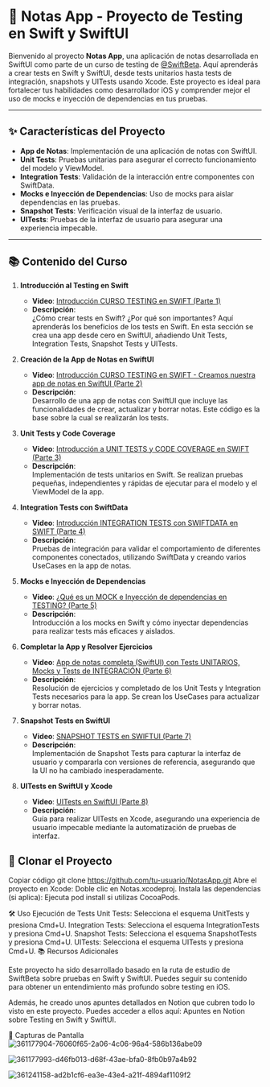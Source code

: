 # 📝 Notas App - Proyecto de Testing en Swift y SwiftUI

Bienvenido al proyecto **Notas App**, una aplicación de notas desarrollada en SwiftUI como parte de un curso de testing de [@SwiftBeta](https://swiftbeta.com). Aquí aprenderás a crear tests en Swift y SwiftUI, desde tests unitarios hasta tests de integración, snapshots y UITests usando Xcode. Este proyecto es ideal para fortalecer tus habilidades como desarrollador iOS y comprender mejor el uso de mocks e inyección de dependencias en tus pruebas.

---

## ✨ Características del Proyecto

- **App de Notas**: Implementación de una aplicación de notas con SwiftUI.
- **Unit Tests**: Pruebas unitarias para asegurar el correcto funcionamiento del modelo y ViewModel.
- **Integration Tests**: Validación de la interacción entre componentes con SwiftData.
- **Mocks e Inyección de Dependencias**: Uso de mocks para aislar dependencias en las pruebas.
- **Snapshot Tests**: Verificación visual de la interfaz de usuario.
- **UITests**: Pruebas de la interfaz de usuario para asegurar una experiencia impecable.

---

## 📚 Contenido del Curso

1. **Introducción al Testing en Swift**  
   - **Video**: [Introducción CURSO TESTING en SWIFT (Parte 1)](https://swiftbeta.com/testing-parte-1)  
   - **Descripción**:  
     ¿Cómo crear tests en Swift? ¿Por qué son importantes? Aquí aprenderás los beneficios de los tests en Swift. En esta sección se crea una app desde cero en SwiftUI, añadiendo Unit Tests, Integration Tests, Snapshot Tests y UITests.

2. **Creación de la App de Notas en SwiftUI**  
   - **Video**: [Introducción CURSO TESTING en SWIFT - Creamos nuestra app de notas en SwiftUI (Parte 2)](https://swiftbeta.com/testing-parte-2)  
   - **Descripción**:  
     Desarrollo de una app de notas con SwiftUI que incluye las funcionalidades de crear, actualizar y borrar notas. Este código es la base sobre la cual se realizarán los tests.

3. **Unit Tests y Code Coverage**  
   - **Video**: [Introducción a UNIT TESTS y CODE COVERAGE en SWIFT (Parte 3)](https://swiftbeta.com/testing-parte-3)  
   - **Descripción**:  
     Implementación de tests unitarios en Swift. Se realizan pruebas pequeñas, independientes y rápidas de ejecutar para el modelo y el ViewModel de la app.

4. **Integration Tests con SwiftData**  
   - **Video**: [Introducción INTEGRATION TESTS con SWIFTDATA en SWIFT (Parte 4)](https://swiftbeta.com/testing-parte-4)  
   - **Descripción**:  
     Pruebas de integración para validar el comportamiento de diferentes componentes conectados, utilizando SwiftData y creando varios UseCases en la app de notas.

5. **Mocks e Inyección de Dependencias**  
   - **Video**: [¿Qué es un MOCK e Inyección de dependencias en TESTING? (Parte 5)](https://swiftbeta.com/testing-parte-5)  
   - **Descripción**:  
     Introducción a los mocks en Swift y cómo inyectar dependencias para realizar tests más eficaces y aislados.

6. **Completar la App y Resolver Ejercicios**  
   - **Video**: [App de notas completa (SwiftUI) con Tests UNITARIOS, Mocks y Tests de INTEGRACIÓN (Parte 6)](https://swiftbeta.com/testing-parte-6)  
   - **Descripción**:  
     Resolución de ejercicios y completado de los Unit Tests y Integration Tests necesarios para la app. Se crean los UseCases para actualizar y borrar notas.

7. **Snapshot Tests en SwiftUI**  
   - **Video**: [SNAPSHOT TESTS en SWIFTUI (Parte 7)](https://swiftbeta.com/testing-parte-7)  
   - **Descripción**:  
     Implementación de Snapshot Tests para capturar la interfaz de usuario y compararla con versiones de referencia, asegurando que la UI no ha cambiado inesperadamente.

8. **UITests en SwiftUI y Xcode**  
   - **Video**: [UITests en SwiftUI (Parte 8)](https://swiftbeta.com/testing-parte-8)  
   - **Descripción**:  
     Guía para realizar UITests en Xcode, asegurando una experiencia de usuario impecable mediante la automatización de pruebas de interfaz.




## 🚀 Clonar el Proyecto
Copiar código
git clone https://github.com/tu-usuario/NotasApp.git
Abre el proyecto en Xcode:
Doble clic en Notas.xcodeproj.
Instala las dependencias (si aplica):
Ejecuta pod install si utilizas CocoaPods.


🛠️ Uso
Ejecución de Tests
Unit Tests: Selecciona el esquema UnitTests y presiona Cmd+U.
Integration Tests: Selecciona el esquema IntegrationTests y presiona Cmd+U.
Snapshot Tests: Selecciona el esquema SnapshotTests y presiona Cmd+U.
UITests: Selecciona el esquema UITests y presiona Cmd+U.
📚 Recursos Adicionales

Este proyecto ha sido desarrollado basado en la ruta de estudio de SwiftBeta sobre pruebas en Swift y SwiftUI. Puedes seguir su contenido para obtener un entendimiento más profundo sobre testing en iOS.

Además, he creado unos apuntes detallados en Notion que cubren todo lo visto en este proyecto. Puedes acceder a ellos aquí: Apuntes en Notion sobre Testing en Swift y SwiftUI.


📸 Capturas de Pantalla
![361177904-76060f65-2a06-4c06-96a4-586b136abe09](https://github.com/user-attachments/assets/eb4b4183-e88b-40db-8b36-e45b69835234)


![361177993-d46fb013-d68f-43ae-bfa0-8fb0b97a4b92](https://github.com/user-attachments/assets/d61b7c71-07ad-41db-a2e8-3456d17f53c0)

![361241158-ad2b1cf6-ea3e-43e4-a21f-4894af1109f2](https://github.com/user-attachments/assets/3a095cb1-5813-4e80-a540-527e540ed046)








